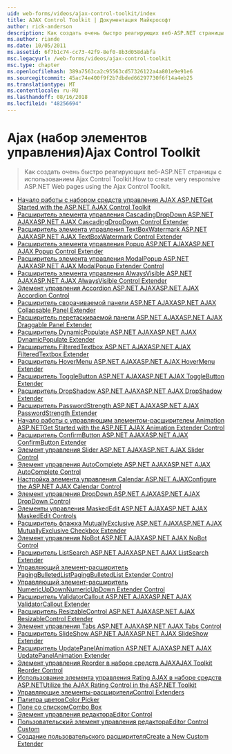 ```yaml
---
uid: web-forms/videos/ajax-control-toolkit/index
title: AJAX Control Toolkit | Документация Майкрософт
author: rick-anderson
description: Как создать очень быстро реагирующих веб-ASP.NET страницы с использованием Ajax Control Toolkit.
ms.author: riande
ms.date: 10/05/2011
ms.assetid: 6f7b1c74-cc73-42f9-8ef0-8b3d058dabfa
msc.legacyurl: /web-forms/videos/ajax-control-toolkit
msc.type: chapter
ms.openlocfilehash: 389a7563ca2c95563cd57326122a4a801e9e91e6
ms.sourcegitcommit: 45ac74e400f9f2b7dbded66297730f6f14a4eb25
ms.translationtype: MT
ms.contentlocale: ru-RU
ms.lasthandoff: 08/16/2018
ms.locfileid: "48256694"
---
```

<a name="ajax-control-toolkit"></a><span data-ttu-id="6bd4e-103">Ajax (набор элементов управления)</span><span class="sxs-lookup"><span data-stu-id="6bd4e-103">Ajax Control Toolkit</span></span>
====================
> <span data-ttu-id="6bd4e-104">Как создать очень быстро реагирующих веб-ASP.NET страницы с использованием Ajax Control Toolkit.</span><span class="sxs-lookup"><span data-stu-id="6bd4e-104">How to create very responsive ASP.NET Web pages using the Ajax Control Toolkit.</span></span>


- [<span data-ttu-id="6bd4e-105">Начало работы с набором средств управления AJAX ASP.NET</span><span class="sxs-lookup"><span data-stu-id="6bd4e-105">Get Started with the ASP.NET AJAX Control Toolkit</span></span>](how-do-i-get-started-with-the-aspnet-ajax-control-toolkit.md)
- [<span data-ttu-id="6bd4e-106">Расширитель элемента управления CascadingDropDown ASP.NET AJAX</span><span class="sxs-lookup"><span data-stu-id="6bd4e-106">ASP.NET AJAX CascadingDropDown Control Extender</span></span>](how-do-i-use-the-aspnet-ajax-cascadingdropdown-control-extender.md)
- [<span data-ttu-id="6bd4e-107">Расширитель элемента управления TextBoxWatermark ASP.NET AJAX</span><span class="sxs-lookup"><span data-stu-id="6bd4e-107">ASP.NET AJAX TextBoxWatermark Control Extender</span></span>](how-do-i-use-the-aspnet-ajax-textboxwatermark-control-extender.md)
- [<span data-ttu-id="6bd4e-108">Расширитель элемента управления Popup ASP.NET AJAX</span><span class="sxs-lookup"><span data-stu-id="6bd4e-108">ASP.NET AJAX Popup Control Extender</span></span>](how-do-i-use-the-aspnet-ajax-popup-control-extender.md)
- [<span data-ttu-id="6bd4e-109">Расширитель элемента управления ModalPopup ASP.NET AJAX</span><span class="sxs-lookup"><span data-stu-id="6bd4e-109">ASP.NET AJAX ModalPopup Extender Control</span></span>](how-do-i-use-the-aspnet-ajax-modalpopup-extender-control.md)
- [<span data-ttu-id="6bd4e-110">Расширитель элемента управления AlwaysVisible ASP.NET AJAX</span><span class="sxs-lookup"><span data-stu-id="6bd4e-110">ASP.NET AJAX AlwaysVisible Control Extender</span></span>](how-do-i-use-the-aspnet-ajax-alwaysvisible-control-extender.md)
- [<span data-ttu-id="6bd4e-111">Элемент управления Accordion ASP.NET AJAX</span><span class="sxs-lookup"><span data-stu-id="6bd4e-111">ASP.NET AJAX Accordion Control</span></span>](how-do-i-use-the-aspnet-ajax-accordion-control.md)
- [<span data-ttu-id="6bd4e-112">Расширитель сворачиваемой панели ASP.NET AJAX</span><span class="sxs-lookup"><span data-stu-id="6bd4e-112">ASP.NET AJAX Collapsable Panel Extender</span></span>](how-do-i-use-the-aspnet-ajax-collapsable-panel-extender.md)
- [<span data-ttu-id="6bd4e-113">Расширитель перетаскиваемой панели ASP.NET AJAX</span><span class="sxs-lookup"><span data-stu-id="6bd4e-113">ASP.NET AJAX Draggable Panel Extender</span></span>](how-do-i-use-the-aspnet-ajax-draggable-panel-extender.md)
- [<span data-ttu-id="6bd4e-114">Расширитель DynamicPopulate ASP.NET AJAX</span><span class="sxs-lookup"><span data-stu-id="6bd4e-114">ASP.NET AJAX DynamicPopulate Extender</span></span>](how-do-i-use-the-aspnet-ajax-dynamicpopulate-extender.md)
- [<span data-ttu-id="6bd4e-115">Расширитель FilteredTextbox ASP.NET AJAX</span><span class="sxs-lookup"><span data-stu-id="6bd4e-115">ASP.NET AJAX FilteredTextbox Extender</span></span>](how-do-i-use-the-aspnet-ajax-filteredtextbox-extender.md)
- [<span data-ttu-id="6bd4e-116">Расширитель HoverMenu ASP.NET AJAX</span><span class="sxs-lookup"><span data-stu-id="6bd4e-116">ASP.NET AJAX HoverMenu Extender</span></span>](how-do-i-use-the-aspnet-ajax-hovermenu-extender.md)
- [<span data-ttu-id="6bd4e-117">Расширитель ToggleButton ASP.NET AJAX</span><span class="sxs-lookup"><span data-stu-id="6bd4e-117">ASP.NET AJAX ToggleButton Extender</span></span>](how-do-i-use-the-aspnet-ajax-togglebutton-extender.md)
- [<span data-ttu-id="6bd4e-118">Расширитель DropShadow ASP.NET AJAX</span><span class="sxs-lookup"><span data-stu-id="6bd4e-118">ASP.NET AJAX DropShadow Extender</span></span>](how-do-i-use-the-aspnet-ajax-dropshadow-extender.md)
- [<span data-ttu-id="6bd4e-119">Расширитель PasswordStrength ASP.NET AJAX</span><span class="sxs-lookup"><span data-stu-id="6bd4e-119">ASP.NET AJAX PasswordStrength Extender</span></span>](how-do-i-use-the-aspnet-ajax-passwordstrength-extender.md)
- [<span data-ttu-id="6bd4e-120">Начало работы с управляющим элементом-расширителем Animation ASP.NET</span><span class="sxs-lookup"><span data-stu-id="6bd4e-120">Get Started with the ASP.NET AJAX Animation Extender Control</span></span>](how-do-i-get-started-with-the-aspnet-ajax-animation-extender-control.md)
- [<span data-ttu-id="6bd4e-121">Расширитель ConfirmButton ASP.NET AJAX</span><span class="sxs-lookup"><span data-stu-id="6bd4e-121">ASP.NET AJAX ConfirmButton Extender</span></span>](how-do-i-use-the-aspnet-ajax-confirmbutton-extender.md)
- [<span data-ttu-id="6bd4e-122">Элемент управления Slider ASP.NET AJAX</span><span class="sxs-lookup"><span data-stu-id="6bd4e-122">ASP.NET AJAX Slider Control</span></span>](how-do-i-use-the-aspnet-ajax-slider-control.md)
- [<span data-ttu-id="6bd4e-123">Элемент управления AutoComplete ASP.NET AJAX</span><span class="sxs-lookup"><span data-stu-id="6bd4e-123">ASP.NET AJAX AutoComplete Control</span></span>](how-do-i-use-the-aspnet-ajax-autocomplete-control.md)
- [<span data-ttu-id="6bd4e-124">Настройка элемента управления Calendar ASP.NET AJAX</span><span class="sxs-lookup"><span data-stu-id="6bd4e-124">Configure the ASP.NET AJAX Calendar Control</span></span>](how-do-i-configure-the-aspnet-ajax-calendar-control.md)
- [<span data-ttu-id="6bd4e-125">Элемент управления DropDown ASP.NET AJAX</span><span class="sxs-lookup"><span data-stu-id="6bd4e-125">ASP.NET AJAX DropDown Control</span></span>](how-do-i-use-the-aspnet-ajax-dropdown-control.md)
- [<span data-ttu-id="6bd4e-126">Элементы управления MaskedEdit ASP.NET AJAX</span><span class="sxs-lookup"><span data-stu-id="6bd4e-126">ASP.NET AJAX MaskedEdit Controls</span></span>](how-do-i-use-the-aspnet-ajax-maskededit-controls.md)
- [<span data-ttu-id="6bd4e-127">Расширитель флажка MutuallyExclusive ASP.NET AJAX</span><span class="sxs-lookup"><span data-stu-id="6bd4e-127">ASP.NET AJAX MutuallyExclusive Checkbox Extender</span></span>](how-do-i-use-the-aspnet-ajax-mutuallyexclusive-checkbox-extender.md)
- [<span data-ttu-id="6bd4e-128">Элемент управления NoBot ASP.NET AJAX</span><span class="sxs-lookup"><span data-stu-id="6bd4e-128">ASP.NET AJAX NoBot Control</span></span>](how-do-i-use-the-aspnet-ajax-nobot-control.md)
- [<span data-ttu-id="6bd4e-129">Расширитель ListSearch ASP.NET AJAX</span><span class="sxs-lookup"><span data-stu-id="6bd4e-129">ASP.NET AJAX ListSearch Extender</span></span>](how-do-i-use-the-aspnet-ajax-listsearch-extender.md)
- [<span data-ttu-id="6bd4e-130">Управляющий элемент-расширитель PagingBulletedList</span><span class="sxs-lookup"><span data-stu-id="6bd4e-130">PagingBulletedList Extender Control</span></span>](how-do-i-use-the-pagingbulletedlist-extender-control.md)
- [<span data-ttu-id="6bd4e-131">Управляющий элемент-расширитель NumericUpDown</span><span class="sxs-lookup"><span data-stu-id="6bd4e-131">NumericUpDown Extender Control</span></span>](how-do-i-use-the-numericupdown-extender-control.md)
- [<span data-ttu-id="6bd4e-132">Расширитель ValidatorCallout ASP.NET AJAX</span><span class="sxs-lookup"><span data-stu-id="6bd4e-132">ASP.NET AJAX ValidatorCallout Extender</span></span>](how-do-i-use-the-aspnet-ajax-validatorcallout-extender.md)
- [<span data-ttu-id="6bd4e-133">Расширитель ResizableControl ASP.NET AJAX</span><span class="sxs-lookup"><span data-stu-id="6bd4e-133">ASP.NET AJAX ResizableControl Extender</span></span>](how-do-i-use-the-aspnet-ajax-resizablecontrol-extender.md)
- [<span data-ttu-id="6bd4e-134">Элемент управления Tabs ASP.NET AJAX</span><span class="sxs-lookup"><span data-stu-id="6bd4e-134">ASP.NET AJAX Tabs Control</span></span>](how-do-i-use-the-aspnet-ajax-tabs-control.md)
- [<span data-ttu-id="6bd4e-135">Расширитель SlideShow ASP.NET AJAX</span><span class="sxs-lookup"><span data-stu-id="6bd4e-135">ASP.NET AJAX SlideShow Extender</span></span>](how-do-i-use-the-aspnet-ajax-slideshow-extender.md)
- [<span data-ttu-id="6bd4e-136">Расширитель UpdatePanelAnimation ASP.NET AJAX</span><span class="sxs-lookup"><span data-stu-id="6bd4e-136">ASP.NET AJAX UpdatePanelAnimation Extender</span></span>](how-do-i-use-the-aspnet-ajax-updatepanelanimation-extender.md)
- [<span data-ttu-id="6bd4e-137">Элемент управления Reorder в наборе средств AJAX</span><span class="sxs-lookup"><span data-stu-id="6bd4e-137">AJAX Toolkit Reorder Control</span></span>](how-do-i-the-ajax-toolkit-reorder-control.md)
- [<span data-ttu-id="6bd4e-138">Использование элемента управления Rating AJAX в наборе средств ASP.NET</span><span class="sxs-lookup"><span data-stu-id="6bd4e-138">Utilize the AJAX Rating Control in the ASP.NET Toolkit</span></span>](utilize-the-ajax-rating-control-in-the-aspnet-toolkit.md)
- [<span data-ttu-id="6bd4e-139">Управляющие элементы-расширители</span><span class="sxs-lookup"><span data-stu-id="6bd4e-139">Control Extenders</span></span>](control-extenders.md)
- [<span data-ttu-id="6bd4e-140">Палитра цветов</span><span class="sxs-lookup"><span data-stu-id="6bd4e-140">Color Picker</span></span>](color-picker.md)
- [<span data-ttu-id="6bd4e-141">Поле со списком</span><span class="sxs-lookup"><span data-stu-id="6bd4e-141">Combo Box</span></span>](combo-box.md)
- [<span data-ttu-id="6bd4e-142">Элемент управления редактора</span><span class="sxs-lookup"><span data-stu-id="6bd4e-142">Editor Control</span></span>](editor-control.md)
- [<span data-ttu-id="6bd4e-143">Пользовательский элемент управления редактора</span><span class="sxs-lookup"><span data-stu-id="6bd4e-143">Editor Control Custom</span></span>](editor-control-custom.md)
- [<span data-ttu-id="6bd4e-144">Создание пользовательского расширителя</span><span class="sxs-lookup"><span data-stu-id="6bd4e-144">Create a New Custom Extender</span></span>](create-a-new-custom-extender.md)
